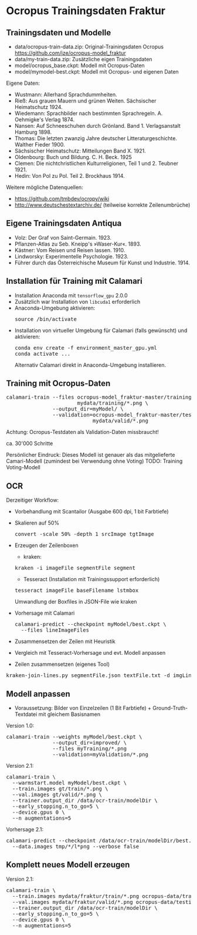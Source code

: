 # Ocropus Trainingsdaten Fraktur


## Trainingsdaten und Modelle

* data/ocropus-train-data.zip: Original-Trainingsdaten Ocropus
  https://github.com/jze/ocropus-model_fraktur
* data/my-train-data.zip: Zusätzliche eigen Trainingsdaten
* model/ocropus_base.ckpt: Modell mit Ocropus-Daten
* model/mymodel-best.ckpt: Modell mit Ocropus- und eigenen Daten

Eigene Daten:

* Wustmann: Allerhand Sprachdummheiten.
* Rieß: Aus grauen Mauern und grünen Weiten. Sächsischer Heimatschutz 1924.
* Wiedemann: Sprachbilder nach bestimmten Sprachregeln.
  A. Oehmigke's Verlag 1874.
* Nansen: Auf Schneeschuhen durch Grönland. Band 1. Verlagsanstalt Hamburg 1898.
* Thomas: Die letzten zwanzig Jahre deutscher Litteraturgeschichte.
  Walther Fieder 1900.
* Sächsischer Heimatschutz: Mitteilungen Band X. 1921.
* Oldenbourg: Buch und Bildung. C. H. Beck. 1925
* Clemen: Die nichtchristlichen Kulturreligionen, Teil 1 und 2. Teubner 1921.
* Hedin: Von Pol zu Pol. Teil 2. Brockhaus 1914.

Weitere mögliche Datenquellen:

* https://github.com/tmbdev/ocropy/wiki
* http://www.deutschestextarchiv.de/ (teilweise korrekte Zeilenumbrüche)

## Eigene Trainingsdaten Antiqua

* Volz: Der Graf von Saint-Germain. 1923.
* Pflanzen-Atlas zu Seb. Kneipp's »Waser-Kur«. 1893.
* Kästner: Vom Reisen und Reisen lassen. 1910.
* Lindworsky: Experimentelle Psychologie. 1923.
* Führer durch das Österreichische Museum für Kunst und Industrie. 1914.

## Installation für Training mit Calamari

* Installation Anaconda mit `tensorflow_gpu` 2.0.0
* Zusätzlich war Installation von `libcuda1` erforderlich
* Anaconda-Umgebung aktivieren:
  <pre>
  source <condaDir>/bin/activate
  </pre>
* Installation von virtueller Umgebung für Calamari (falls gewünscht) und
  aktivieren:
  <pre>
  conda env create -f environment_master_gpu.yml
  conda activate ...
  </pre>
  Alternativ Calamari direkt in Anaconda-Umgebung installieren.

## Training mit Ocropus-Daten

<pre>
calamari-train --files ocropus-model_fraktur-master/training/*.bin.png \
                       mydata/training/*.png \
               --output_dir=myModel/ \
               --validation=ocropus-model_fraktur-master/testing/*.bin.png \
                            mydata/valid/*.png
</pre>
Achtung: Ocropus-Testdaten als Validation-Daten missbraucht!

ca. 30'000 Schritte

Persönlicher Eindruck: Dieses Modell ist genauer als das mitgelieferte
Camari-Modell (zumindest bei Verwendung ohne Voting)
TODO: Training Voting-Modell

## OCR

Derzeitiger Workflow:

* Vorbehandlung mit Scantailor (Ausgabe 600 dpi, 1 bit Farbtiefe)

* Skalieren auf 50%
  <pre>
  convert -scale 50% -depth 1 srcImage tgtImage
  </pre>

* Erzeugen der Zeilenboxen
  * kraken:
  <pre>
  kraken -i imageFile segmentFile segment
  </pre>
  
  * Tesseract (Installation mit Trainingssupport erforderlich)
  <pre>
  tesseract imageFile baseFilename lstmbox
  </pre>
  Umwandlung der Boxfiles in JSON-File wie kraken

* Vorhersage mit Calamari
  <pre>
  calamari-predict --checkpoint myModel/best.ckpt \
    --files lineImageFiles
  </pre>

* Zusammensetzen der Zeilen mit Heuristik

* Vergleich mit Tesseract-Vorhersage und evt. Modell anpassen


* Zeilen zusammensetzen (eigenes Tool)

<pre>
kraken-join-lines.py segmentFile.json textFile.txt -d imgLinesDir
</pre>

## Modell anpassen

* Voraussetzung: Bilder von Einzelzeilen (1 Bit Farbtiefe) +
Ground-Truth-Textdatei mit gleichem Basisnamen

Version 1.0:

<pre>
calamari-train --weights myModel/best.ckpt \
               --output_dir=improved/ \
               --files myTraining/*.png
               --validation=myValidation/*.png
</pre>

Version 2.1:

<pre>
calamari-train \
  --warmstart.model myModel/best.ckpt \
  --train.images gt/train/*.png \
  --val.images gt/valid/*.png \
  --trainer.output_dir /data/ocr-train/modelDir \
  --early_stopping.n_to_go=5 \
  --device.gpus 0 \
  --n_augmentations=5
</pre>

Vorhersage 2.1:

<pre>
calamari-predict --checkpoint /data/ocr-train/modelDir/best.ckpt \
  --data.images tmp/*/l*png --verbose false
</pre>

## Komplett neues Modell erzeugen

Version 2.1:

<pre>
calamari-train \
  --train.images mydata/fraktur/train/*.png ocropus-data/training/*.bin.png \
  --val.images mydata/fraktur/valid/*.png ocropus-data/testing/*.bin.png \
  --trainer.output_dir /data/ocr-train/modelDir \
  --early_stopping.n_to_go=5 \
  --device.gpus 0 \
  --n_augmentations=5
</pre>

